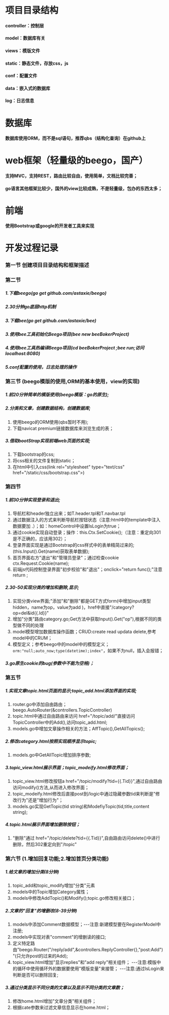 # 项目目录结构
####  controller：控制层
####  model：数据库有关
####  views：模版文件
####  static：静态文件，存放css，js
####  conf：配置文件
####  data：嵌入式的数据库
####  log：日志信息

# 数据库
####  数据库使用ORM，而不是sql语句，推荐qbs（结构化查询）在github上

# web框架（轻量级的beego，国产）
####  支持MVC，支持REST，路由比较自由，使用简单，文档比较完善；
####  go语言其他框架比较少，国外的view比较成熟，不是轻量级，包办的东西太多；

# 前端
####  使用Bootstrap或google的开发者工具来实现


# 开发过程记录
### 第一节 创建项目目录结构和框架描述
### 第二节
#####  1.下载beego(go get github.com/astaxie/beego)
#####  2.30分钟go底层http机制
#####  3.下载bee(go get github.com/astaxie/bee)
#####  3.使用bee工具初始化Beego项目(bee new beeBokerProject)
#####  4.使用bee工具热编译Beego项目(cd beeBokerProject ;bee run;访问localhost:8080)
#####  5.conf配置的使用，日志处理的操作
### 第三节 (beego模版的使用,ORM的基本使用，view的实现)
#####  1.前20分钟简单的模版使用(beego模版：go的原生);
#####  2.分类和文章，创建数据结构，创建数据库;
1. 使用beego的ORM使用(qbs暂时不用);
2. 下载navicat premium链接数据库来浏览生成的表；
#####  3.借助bootStrap实现前端web页面的实现;
1. 下载bootstrap的css;
2. 将css相关的文件复制到static；
3. 在html中引入css(link rel="stylesheet" type="text/css" href="/static/css/bootstrap.css">)
### 第四节 
#####  1.前30分钟实现登录和退出;
1. 导航栏和header独立出来；如T.header.tpl和T.navbar.tpl
2. 通过数据注入的方式来判断导航栏按钮状态（注意:html中的template中注入数据要加 .）；如：homeControl中设置IsLogin为true；
3. 通过cookie实现自动登录；操作：this.Ctx.SetCookie();（注意：重定向301是不正确的，应该用302）；
4. 登录界面实现是通过Bootstrap的css样式中的表单精简过来的;(this.Input().Get(name)获取表单数据);
5. 首页界面右方"退出"和"管理员登录"；通过检查cookie ctx.Request.Cookie(name);
6. 前端js代码控制登录界面"初步校验"和"退出"；onclick="return func();"注意return ;
#####  2.30-50实现分类的增加和删除,显示;
1. 实现分类view界面;"添加"和"删除"都是GET方式form(中增加input类型hidden，name为op，value为add )，href中直接"/category?op=del&id{{.Id}}"
2. 增加"分类"路由category.go;Get方法中获取Input().Get("op"),根据不同的类型做不同的处理
3. model模型增加数据库操作函数；CRUD:create read updata delete,参考model中的CRUM；
4. 模型定义；参考beego中的model中的模型定义；`orm:"null;auto_now;type(datetime);index"`，如果不为null，插入会报错；
#####  3.go原生cookie的bug(参数中不能为空格)；

### 第五节
##### 1.实现文章topic.html页面的显示;topic_add.html添加界面的实现;
1. router.go中添加自由路由；beego.AutoRouter(&controllers.TopicController)
2. topic.html中通过自由路由来访问 href="/topic/add/"直接访问TopicController中的Add(),访问topic_add.html;
3. models.go中增加文章操作相关的方法；AffTopic(),GetAllTopics();
##### 2.修改category.html按照实现顺序显示topic;
1. models.go中GetAllTopic增加排序参数;
##### 3.topic_view.html展示界面；topic_modeify.html修改界面；
1. topic_view.html修改按钮a href="/topic/modify?tid={{.Tid}}",通过自由路由访问modify()方法,从而进入修改界面；
2. topic_modeify.html修改后直接post到/logic中通过隐藏参数tid来判断是"修改行为"还是"增加行为"；
3. models.go实现GetTopic(tid string)和ModefiyTopic(tid,title,content string);

##### 4.topic.html展示界面增加删除按钮；
1. "删除"通过 href="/topic/delete?tid={{.Tid}}",自由路由访问delete()中进行删除，然后302重定向到"/topic"

### 第六节 (1.增加回复功能;2.增加首页分类功能)
##### 1.给文章的增加分类(8分钟)
1. topic_add和topic_modify增加"分类"元素
2. models中的Topic增加Category属性；
3. models中修改AddTopic()和Modify();topic.go修改相关接口；
##### 2.文章的"回复"的增删改(8-39分钟)
1. models中添加Comment数据模型；---注意:新建模型要在RegisterModel中注册;
2. models中实现对表"comment"的增删读的接口;
3. 定义特定路由"beego.Router("/reply/add",&controllers.ReplyController{},"post:Add")"(只允许post的过来的Add);
4. topic_view.html增加"显示replies"和"add reply"相关组件；
---注意:模版中的循环中使用循环外的数据要使用"模版变量"来接管；
---注意:通过IsLogin来判断是否可以删除回复;
##### 3.通过分类显示不同分类的文章以及显示不同分类的文章数；
1. 修改home.html增加"文章分类"相关组件；
2. 根据cate参数来过滤文章信息显示在home.html；
